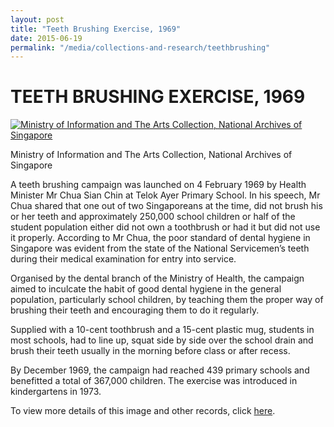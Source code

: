 ```yaml
---
layout: post
title: "Teeth Brushing Exercise, 1969"
date: 2015-06-19
permalink: "/media/collections-and-research/teethbrushing"
---
```


# TEETH BRUSHING EXERCISE, 1969

[![Ministry of Information and The Arts Collection, National Archives of Singapore](http://www.nas.gov.sg/blogs/archivistpick/wp-content/uploads/2015/06/2015-06-19-L.jpg)](http://www.nas.gov.sg/blogs/archivistpick/wp-content/uploads/2015/06/2015-06-19-L.jpg)

Ministry of Information and The Arts Collection, National Archives of Singapore

A teeth brushing campaign was launched on 4 February 1969 by Health Minister Mr Chua Sian Chin at Telok Ayer Primary School. In his speech, Mr Chua shared that one out of two Singaporeans at the time, did not brush his or her teeth and approximately 250,000 school children or half of the student population either did not own a toothbrush or had it but did not use it properly. According to Mr Chua, the poor standard of dental hygiene in Singapore was evident from the state of the National Servicemen’s teeth during their medical examination for entry into service.

Organised by the dental branch of the Ministry of Health, the campaign aimed to inculcate the habit of good dental hygiene in the general population, particularly school children, by teaching them the proper way of brushing their teeth and encouraging them to do it regularly.

Supplied with a 10-cent toothbrush and a 15-cent plastic mug, students in most schools, had to line up, squat side by side over the school drain and brush their teeth usually in the morning before class or after recess.

By December 1969, the campaign had reached 439 primary schools and benefitted a total of 367,000 children. The exercise was introduced in kindergartens in 1973.

To view more details of this image and other records, click [here](http://www.nas.gov.sg/archivesonline/photographs/record-details/329693cc-1162-11e3-83d5-0050568939ad).